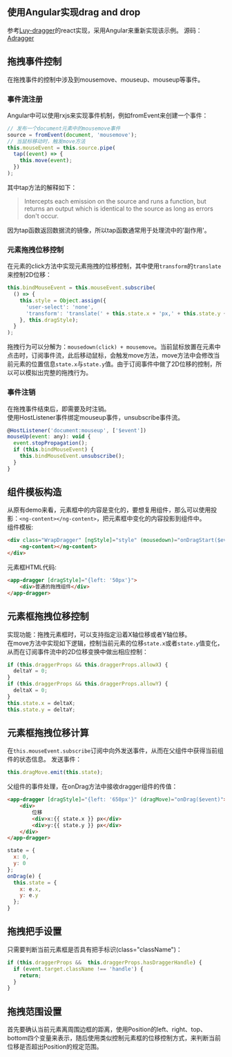 ## 使用Angular实现drag and drop
参考[Luy-dragger](https://github.com/Foveluy/Luy-dragger)的react实现，采用Angular来重新实现该示例。
源码：[Adragger](https://github.com/jkhhuse/Adrager)

## 拖拽事件控制

在拖拽事件的控制中涉及到mousemove、mouseup、mouseup等事件。

### 事件流注册  
Angular中可以使用rxjs来实现事件机制，例如fromEvent来创建一个事件：
```js
// 发布一个document元素中的mousemove事件
source = fromEvent(document, 'mousemove');
// 当鼠标移动时，触发move方法
this.mouseEvent = this.source.pipe(
  tap((event) => {
    this.move(event);
  })
);
```
其中tap方法的解释如下：
> Intercepts each emission on the source and runs a function, but returns an output which is identical to the source as long as errors don't occur.  

因为tap函数返回数据流的镜像，所以tap函数通常用于处理流中的'副作用'。  

### 元素拖拽位移控制  

在元素的click方法中实现元素拖拽的位移控制，其中使用`transform`的`translate`来控制2D位移：  

```js
this.bindMouseEvent = this.mouseEvent.subscribe(
  () => {
    this.style = Object.assign({
      'user-select': 'none',
      'transform': 'translate(' + this.state.x + 'px,' + this.state.y + 'px)'
    }, this.dragStyle);
  }
);
```
拖拽行为可以分解为：`mousedown(click) + mousemove`。当前鼠标放置在元素中点击时，订阅事件流，此后移动鼠标，会触发move方法，move方法中会修改当前元素的位置信息`state.x`与`state.y`值。由于订阅事件中做了2D位移的控制，所以可以模拟出完整的拖拽行为。

### 事件注销  
在拖拽事件结束后，即需要及时注销。  
使用HostListener事件绑定mouseup事件，unsubscribe事件流。
```js
@HostListener('document:mouseup', ['$event'])
mouseUp(event: any): void {
  event.stopPropagation();
  if (this.bindMouseEvent) {
    this.bindMouseEvent.unsubscribe();
  }
}
```

## 组件模板构造
从原有demo来看，元素框中的内容是变化的，要想复用组件，那么可以使用投影：`<ng-content></ng-content>`，把元素框中变化的内容投影到组件中。  
组件模板:  
```html
<div class="WrapDragger" [ngStyle]="style" (mousedown)="onDragStart($event)">
    <ng-content></ng-content>
</div>
```
元素框HTML代码:
```html
<app-dragger [dragStyle]="{left: '50px'}">
    <div>普通的拖拽组件</div>
</app-dragger>
```

## 元素框拖拽位移控制
实现功能：拖拽元素框时，可以支持指定沿着X轴位移或者Y轴位移。  
在move方法中实现如下逻辑，控制当前元素的位移`state.x`或者`state.y`值变化，从而在订阅事件流中的2D位移变换中做出相应控制：
```js
if (this.draggerProps && this.draggerProps.allowX) {
  deltaY = 0;
}
if (this.draggerProps && this.draggerProps.allowY) {
  deltaX = 0;
}
this.state.x = deltaX;
this.state.y = deltaY;
```

## 元素框拖拽位移计算
在`this.mouseEvent.subscribe`订阅中向外发送事件，从而在父组件中获得当前组件的状态信息。
发送事件：
```js
this.dragMove.emit(this.state);
```
父组件的事件处理，在onDrag方法中接收dragger组件的传值：  
```html
<app-dragger [dragStyle]="{left: '650px'}" (dragMove)="onDrag($event)">
    <div>
        位移
        <div>x:{{ state.x }} px</div>
        <div>y:{{ state.y }} px</div>
    </div>
</app-dragger>
```
```js
state = {
  x: 0,
  y: 0
};
onDrag(e) {
  this.state = {
    x: e.x,
    y: e.y
  };
}
```

## 拖拽把手设置
只需要判断当前元素框是否具有把手标识(class="className")：  
```js
if (this.draggerProps &&  this.draggerProps.hasDraggerHandle) {
  if (event.target.className !== 'handle') {
    return;
  }
}
```

## 拖拽范围设置
首先要确认当前元素离周围边框的距离，使用Position的left、right、top、bottom四个变量来表示，随后使用类似控制元素框的位移控制方式，来判断当前位移是否超出Position的规定范围。